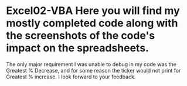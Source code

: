 # Excel02-VBA Here you will find my mostly completed code along with the screenshots of the code's impact on the spreadsheets.
The only major requirement I was unable to debug in my code was the Greatest % Decrease, and for some reason the ticker would not print for Greatest % increase.
I look forward to your feedback.
